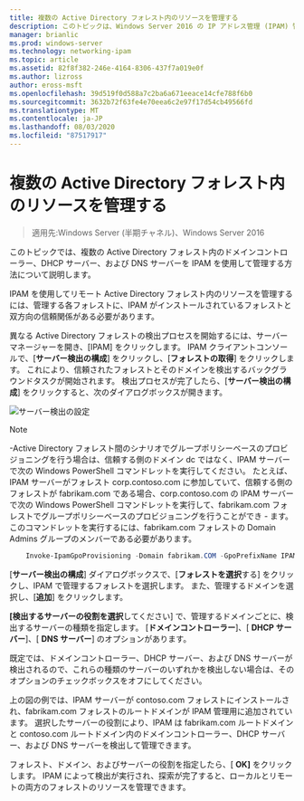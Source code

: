 ```yaml
---
title: 複数の Active Directory フォレスト内のリソースを管理する
description: このトピックは、Windows Server 2016 の IP アドレス管理 (IPAM) 管理ガイドに含まれています。
manager: brianlic
ms.prod: windows-server
ms.technology: networking-ipam
ms.topic: article
ms.assetid: 82f8f382-246e-4164-8306-437f7a019e0f
ms.author: lizross
author: eross-msft
ms.openlocfilehash: 39d519f0d588a7c2ba6a671eeace14cfe788f6b0
ms.sourcegitcommit: 3632b72f63fe4e70eea6c2e97f17d54cb49566fd
ms.translationtype: MT
ms.contentlocale: ja-JP
ms.lasthandoff: 08/03/2020
ms.locfileid: "87517917"
---
```

# <a name="manage-resources-in-multiple-active-directory-forests"></a>複数の Active Directory フォレスト内のリソースを管理する

>適用先:Windows Server (半期チャネル)、Windows Server 2016

このトピックでは、複数の Active Directory フォレスト内のドメインコントローラー、DHCP サーバー、および DNS サーバーを IPAM を使用して管理する方法について説明します。

IPAM を使用してリモート Active Directory フォレスト内のリソースを管理するには、管理する各フォレストに、IPAM がインストールされているフォレストと双方向の信頼関係がある必要があります。

異なる Active Directory フォレストの検出プロセスを開始するには、サーバーマネージャーを開き、[IPAM] をクリックします。 IPAM クライアントコンソールで、[**サーバー検出の構成**] をクリックし、[**フォレストの取得**] をクリックします。 これにより、信頼されたフォレストとそのドメインを検出するバックグラウンドタスクが開始されます。 検出プロセスが完了したら、[**サーバー検出の構成**] をクリックすると、次のダイアログボックスが開きます。

![サーバー検出の設定](../../media/Manage-Resources-in-Multiple-Active-Directory-Forests/ipam_serverdiscovery.jpg)

>[!NOTE]
>\-Active Directory フォレスト間のシナリオでグループポリシーベースのプロビジョニングを行う場合は、信頼する側のドメイン dc ではなく、IPAM サーバーで次の Windows PowerShell コマンドレットを実行してください。 たとえば、IPAM サーバーがフォレスト corp.contoso.com に参加していて、信頼する側のフォレストが fabrikam.com である場合、corp.contoso.com の IPAM サーバーで次の Windows PowerShell コマンドレットを実行して、fabrikam.com フォレストでグループポリシーベースのプロビジョニングを行うことができ \- ます。 このコマンドレットを実行するには、fabrikam.com フォレストの Domain Admins グループのメンバーである必要があります。

```powershell
    Invoke-IpamGpoProvisioning -Domain fabrikam.COM -GpoPrefixName IPAMSERVER -IpamServerFqdn IPAM.CORP.CONTOSO.COM
```

[**サーバー検出の構成**] ダイアログボックスで、[**フォレストを選択**する] をクリックし、IPAM で管理するフォレストを選択します。 また、管理するドメインを選択し、[**追加**] をクリックします。

**[検出するサーバーの役割を選択**してください] で、管理するドメインごとに、検出するサーバーの種類を指定します。 [**ドメインコントローラー**]、[ **DHCP サーバー**]、[ **DNS サーバー**] のオプションがあります。

既定では、ドメインコントローラー、DHCP サーバー、および DNS サーバーが検出されるので、これらの種類のサーバーのいずれかを検出しない場合は、そのオプションのチェックボックスをオフにしてください。

上の図の例では、IPAM サーバーが contoso.com フォレストにインストールされ、fabrikam.com フォレストのルートドメインが IPAM 管理用に追加されています。 選択したサーバーの役割により、IPAM は fabrikam.com ルートドメインと contoso.com ルートドメイン内のドメインコントローラー、DHCP サーバー、および DNS サーバーを検出して管理できます。

フォレスト、ドメイン、およびサーバーの役割を指定したら、[ **OK]** をクリックします。 IPAM によって検出が実行され、探索が完了すると、ローカルとリモートの両方のフォレストのリソースを管理できます。
